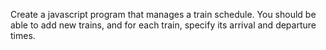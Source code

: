 Create a javascript program that manages a train schedule. You should be able to add new trains, and for each train, specify its arrival and departure times.
